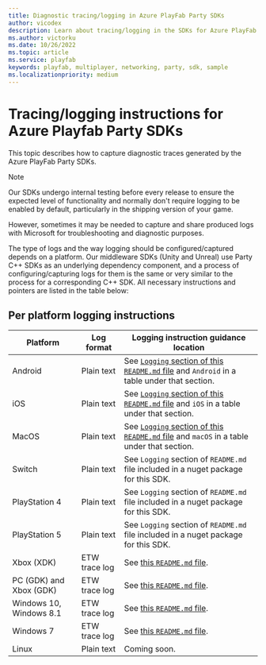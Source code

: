 ```yaml
---
title: Diagnostic tracing/logging in Azure PlayFab Party SDKs
author: vicodex
description: Learn about tracing/logging in the SDKs for Azure PlayFab Party.
ms.author: victorku
ms.date: 10/26/2022
ms.topic: article
ms.service: playfab
keywords: playfab, multiplayer, networking, party, sdk, sample
ms.localizationpriority: medium
---
```


# Tracing/logging instructions for Azure Playfab Party SDKs

This topic describes how to capture diagnostic traces generated by the Azure PlayFab Party SDKs.

> [!NOTE]
> Our SDKs undergo internal testing before every release to ensure the expected level of functionality and normally don't require logging to be enabled by default, particularly in the shipping version of your game.
>
> However, sometimes it may be needed to capture and share produced logs with Microsoft for troubleshooting and diagnostic purposes.

The type of logs and the way logging should be configured/captured depends on a platform. Our middleware SDKs (Unity and Unreal) use Party C++ SDKs as an underlying dependency component, and a process of configuring/capturing logs for them is the same or very similar to the process for a corresponding C++ SDK. All necessary instructions and pointers are listed in the table below:

## Per platform logging instructions

| Platform | Log format | Logging instruction guidance location |
|------------|------------|------------|
| Android | Plain text | See [`Logging` section of this `README.md` file](https://github.com/PlayFab/PlayFabPartyUnity#logging) and `Android` in a table under that section. |
| iOS | Plain text | See [`Logging` section of this `README.md` file](https://github.com/PlayFab/PlayFabPartyUnity#logging) and `iOS` in a table under that section. |
| MacOS | Plain text | See [`Logging` section of this `README.md` file](https://github.com/PlayFab/PlayFabPartyUnity#logging) and `macOS` in a table under that section. |
| Switch | Plain text | See `Logging` section of `README.md` file included in a nuget package for this SDK. |
| PlayStation 4 | Plain text | See `Logging` section of `README.md` file included in a nuget package for this SDK. |
| PlayStation 5 | Plain text | See `Logging` section of `README.md` file included in a nuget package for this SDK. |
| Xbox (XDK) | ETW trace log | See [this `README.md` file](https://github.com/PlayFab/PlayFabParty/blob/master/TraceScripts/README.md). |
| PC (GDK) and Xbox (GDK) | ETW trace log | See [this `README.md` file](https://github.com/PlayFab/PlayFabParty/blob/master/TraceScripts/README.md). |
| Windows 10, Windows 8.1 | ETW trace log | See [this `README.md` file](https://github.com/PlayFab/PlayFabParty/blob/master/TraceScripts/README.md). |
| Windows 7 | ETW trace log | See [this `README.md` file](https://github.com/PlayFab/PlayFabParty/blob/master/TraceScripts/README.md). |
| Linux | Plain text | Coming soon. |
